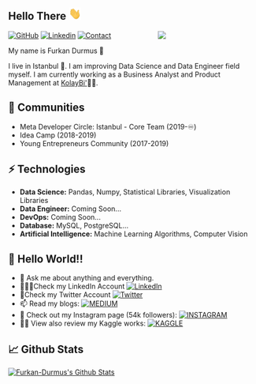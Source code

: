 <h2> Hello There <img src="https://raw.githubusercontent.com/ABSphreak/ABSphreak/master/gifs/Hi.gif" height="25px"></h2>

<img align="right" src="https://github.com/rajput2107/rajput2107/blob/master/Assets/Developer.gif" width='200'/>

[![GitHub](https://img.shields.io/badge/SUPPORT%20AT-GITHUB-blue?style=for-the-badge&logo=github)](https://github.com/furkandrms) [![Linkedin](https://img.shields.io/badge/MY%20PROFILE-Linkedin-blue?style=for-the-badge&logo=github)](https://www.linkedin.com/in/muhammed-furkan-gulsen/) 
 [![Contact](https://img.shields.io/badge/CONTACT-GMAIL-yellow?style=for-the-badge&logo=gmail&logoColor=white)](mailto:furkandr.durmus@gmail.com)
 
My name is Furkan Durmus 🧔

I live in Istanbul 🏫. I am improving Data Science and Data Engineer field myself. I am currently working as a Business Analyst and Product Management at <a href=https://www.kolaybi.com/>KolayBi'</a>👨‍💻. 

## 👯 Communities
- Meta Developer Circle: Istanbul - Core Team (2019-♾)
- Idea Camp (2018-2019)
- Young Entrepreneurs Community (2017-2019)


## ⚡ Technologies
- **Data Science:** Pandas, Numpy, Statistical Libraries, Visualization Libraries 
- **Data Engineer:** Coming Soon...
- **DevOps:**  Coming Soon...
- **Database:** MySQL, PostgreSQL...
- **Artificial Intelligence:** Machine Learning Algorithms, Computer Vision

## 🤔 Hello World!! 
- 💬 Ask me about anything and everything.
- 👨🏼‍💻Check my LinkedIn Account [![LinkedIn](https://img.shields.io/badge/FOLLOW%20ME-TWITTER-informational?style=flat-square&logo=Twitter&logoColor=white)](https://www.linkedin.com/in/furkandurmus/)
- 🐥Check my Twitter Account [![Twitter](https://img.shields.io/badge/FOLLOW%20ME-TWITTER-informational?style=flat-square&logo=Twitter&logoColor=white)](https://twitter.com/Cosmogryal0)
- 📫 Read my blogs: [![MEDIUM](https://img.shields.io/badge/FOLLOW%20ME-MEDIUM-orange?style=flat-square&logo=medium&logoColor=white)](https://medium.com/@Furkandurmus)
- 🎯 Check out my Instagram page (54k followers): [![INSTAGRAM](https://img.shields.io/badge/FOLLOW%20ME-INSTAGRAM-blueviolet?style=flat-square&logo=Instagram&logoColor=white)](https://www.instagram.com/_furkandurmus/)
- 💁‍♂️ View also review my Kaggle works: [![KAGGLE](https://img.shields.io/badge/FOLLOW%20ME-KAGGLE-yellow?style=flat-square&logo=Kaggle&logoColor=white)](https://www.kaggle.com/furkandurmus0)


## 📈 Github Stats

<a href="https://github.com/furkandrms/Furkan-Durmus">
 <img alt="Furkan-Durmus's Github Stats" src="https://github-readme-stats.vercel.app/api/?username=furkandrms&show_icons=true&count_private=true&theme=react&hide_border=true&bg_color=1F222E&title_color=F85D7F&icon_color=F8D866" height="192px"/>
</a>
